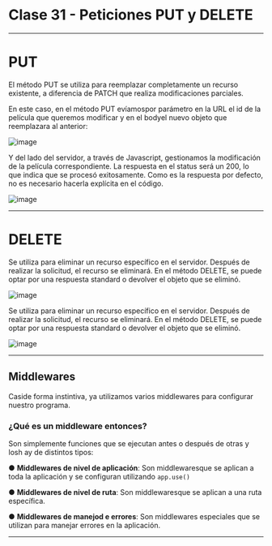 # Clase 31 - Peticiones PUT y DELETE

---

# PUT

El método PUT se utiliza para reemplazar completamente un recurso existente, a diferencia de PATCH que realiza modificaciones parciales.

En este caso, en el método PUT evíamospor parámetro en la URL el id de la película que queremos modificar y en el bodyel nuevo objeto que reemplazara al anterior:

![image](https://github.com/eugenia1984/node/assets/72580574/587a2cc8-a42b-426d-ac19-c98a2880e14a)

Y del lado del servidor, a través de Javascript, gestionamos la modificación de la película correspondiente. La respuesta en el status será un 200, lo que indica que se procesó exitosamente. Como es la respuesta por defecto, no es necesario hacerla explícita en el código.

![image](https://github.com/eugenia1984/node/assets/72580574/19aa651c-6d0f-4c5e-af94-ed26f9d0d4ec)

---

# DELETE

Se utiliza para eliminar un recurso específico en el servidor. Después de realizar la solicitud, el recurso se eliminará. En el método DELETE, se puede optar por una respuesta standard o devolver el objeto que se eliminó.

![image](https://github.com/eugenia1984/node/assets/72580574/5269730a-9b5f-4d17-a2ea-02d4ac9cbc89)

Se utiliza para eliminar un recurso específico en el servidor. Después de realizar la solicitud, el recurso se eliminará. En el método DELETE, se puede optar por una respuesta standard o devolver el objeto que se eliminó.

![image](https://github.com/eugenia1984/node/assets/72580574/3a85556b-892a-42dd-9cf9-30c7c6655a60)

---

##  Middlewares

Caside forma instintiva, ya utilizamos varios middlewares para configurar nuestro programa.

### ¿Qué es un middleware entonces?

Son simplemente funciones que se ejecutan antes o después de otras y losh ay de distintos tipos:

● **Middlewares de nivel de aplicación**: Son middlewaresque se aplican a toda la aplicación y se configuran utilizando ``app.use()``

● **Middlewares de nivel de ruta**: Son middlewaresque se aplican a una ruta específica.

● **Middlewares de manejod e errores**: Son middlewares especiales que se utilizan para manejar errores en la aplicación.


---

